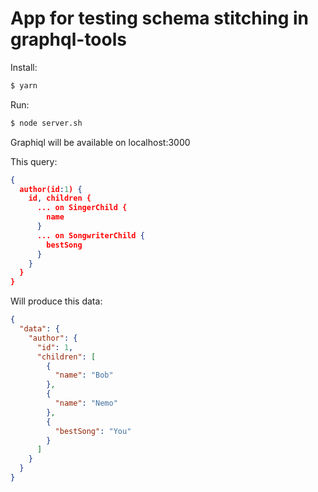# App for testing schema stitching in graphql-tools
Install:
```sh
$ yarn
```
Run:
```sh
$ node server.sh
```

Graphiql will be available on localhost:3000

This query:
```json
{
  author(id:1) {
    id, children {
      ... on SingerChild {
        name
      }
      ... on SongwriterChild {
        bestSong
      }
    }
  }
}
```

Will produce this data:
```json
{
  "data": {
    "author": {
      "id": 1,
      "children": [
        {
          "name": "Bob"
        },
        {
          "name": "Nemo"
        },
        {
          "bestSong": "You"
        }
      ]
    }
  }
}
```
